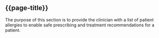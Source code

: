 ## {{page-title}}

The purpose of this section is to provide the clinician with a list of patient allergies to enable safe prescribing and treatment recommendations for a patient.

